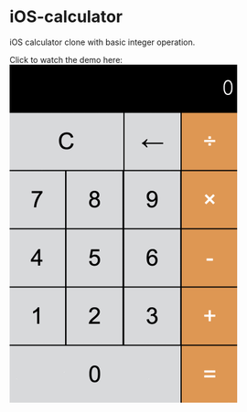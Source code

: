 # iOS-calculator
iOS calculator clone with basic integer operation.

Click to watch the demo here:
![iOS Calculator Clone Demo](styles/img/demo.gif)
